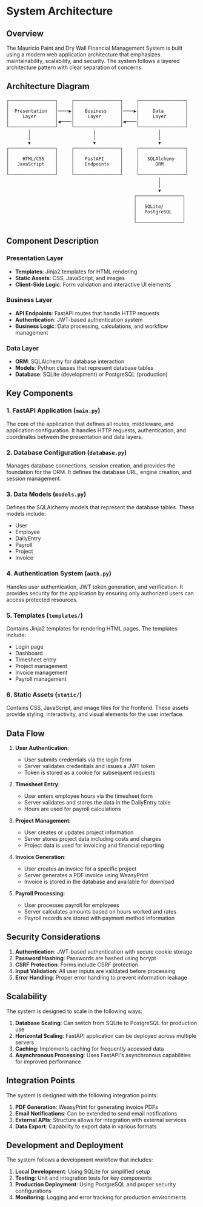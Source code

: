 # System Architecture

## Overview

The Mauricio Paint and Dry Wall Financial Management System is built using a modern web application architecture that emphasizes maintainability, scalability, and security. The system follows a layered architecture pattern with clear separation of concerns.

## Architecture Diagram

```
┌─────────────────┐     ┌─────────────────┐     ┌─────────────────┐
│                 │     │                 │     │                 │
│  Presentation   │────▶│    Business     │────▶│     Data        │
│     Layer       │     │     Layer       │     │     Layer       │
│                 │◀────│                 │◀────│                 │
└─────────────────┘     └─────────────────┘     └─────────────────┘
        │                       │                       │
        │                       │                       │
        ▼                       ▼                       ▼
┌─────────────────┐     ┌─────────────────┐     ┌─────────────────┐
│                 │     │                 │     │                 │
│     HTML/CSS    │     │    FastAPI      │     │   SQLAlchemy    │
│   JavaScript    │     │    Endpoints    │     │      ORM        │
│                 │     │                 │     │                 │
└─────────────────┘     └─────────────────┘     └─────────────────┘
                                                        │
                                                        │
                                                        ▼
                                               ┌─────────────────┐
                                               │                 │
                                               │   SQLite/       │
                                               │   PostgreSQL    │
                                               │                 │
                                               └─────────────────┘
```

## Component Description

### Presentation Layer
- **Templates**: Jinja2 templates for HTML rendering
- **Static Assets**: CSS, JavaScript, and images
- **Client-Side Logic**: Form validation and interactive UI elements

### Business Layer
- **API Endpoints**: FastAPI routes that handle HTTP requests
- **Authentication**: JWT-based authentication system
- **Business Logic**: Data processing, calculations, and workflow management

### Data Layer
- **ORM**: SQLAlchemy for database interaction
- **Models**: Python classes that represent database tables
- **Database**: SQLite (development) or PostgreSQL (production)

## Key Components

### 1. FastAPI Application (`main.py`)
The core of the application that defines all routes, middleware, and application configuration. It handles HTTP requests, authentication, and coordinates between the presentation and data layers.

### 2. Database Configuration (`database.py`)
Manages database connections, session creation, and provides the foundation for the ORM. It defines the database URL, engine creation, and session management.

### 3. Data Models (`models.py`)
Defines the SQLAlchemy models that represent the database tables. These models include:
- User
- Employee
- DailyEntry
- Payroll
- Project
- Invoice

### 4. Authentication System (`auth.py`)
Handles user authentication, JWT token generation, and verification. It provides security for the application by ensuring only authorized users can access protected resources.

### 5. Templates (`templates/`)
Contains Jinja2 templates for rendering HTML pages. The templates include:
- Login page
- Dashboard
- Timesheet entry
- Project management
- Invoice management
- Payroll management

### 6. Static Assets (`static/`)
Contains CSS, JavaScript, and image files for the frontend. These assets provide styling, interactivity, and visual elements for the user interface.

## Data Flow

1. **User Authentication**:
   - User submits credentials via the login form
   - Server validates credentials and issues a JWT token
   - Token is stored as a cookie for subsequent requests

2. **Timesheet Entry**:
   - User enters employee hours via the timesheet form
   - Server validates and stores the data in the DailyEntry table
   - Hours are used for payroll calculations

3. **Project Management**:
   - User creates or updates project information
   - Server stores project data including costs and charges
   - Project data is used for invoicing and financial reporting

4. **Invoice Generation**:
   - User creates an invoice for a specific project
   - Server generates a PDF invoice using WeasyPrint
   - Invoice is stored in the database and available for download

5. **Payroll Processing**:
   - User processes payroll for employees
   - Server calculates amounts based on hours worked and rates
   - Payroll records are stored with payment method information

## Security Considerations

1. **Authentication**: JWT-based authentication with secure cookie storage
2. **Password Hashing**: Passwords are hashed using bcrypt
3. **CSRF Protection**: Forms include CSRF protection
4. **Input Validation**: All user inputs are validated before processing
5. **Error Handling**: Proper error handling to prevent information leakage

## Scalability

The system is designed to scale in the following ways:

1. **Database Scaling**: Can switch from SQLite to PostgreSQL for production use
2. **Horizontal Scaling**: FastAPI application can be deployed across multiple servers
3. **Caching**: Implements caching for frequently accessed data
4. **Asynchronous Processing**: Uses FastAPI's asynchronous capabilities for improved performance

## Integration Points

The system is designed with the following integration points:

1. **PDF Generation**: WeasyPrint for generating invoice PDFs
2. **Email Notifications**: Can be extended to send email notifications
3. **External APIs**: Structure allows for integration with external services
4. **Data Export**: Capability to export data in various formats

## Development and Deployment

The system follows a development workflow that includes:

1. **Local Development**: Using SQLite for simplified setup
2. **Testing**: Unit and integration tests for key components
3. **Production Deployment**: Using PostgreSQL and proper security configurations
4. **Monitoring**: Logging and error tracking for production environments
